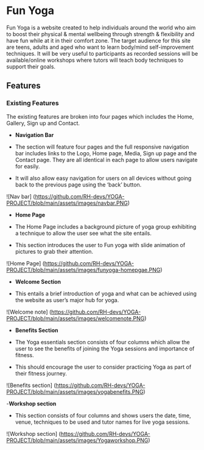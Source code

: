 # Fun Yoga
Fun Yoga is a website created to help individuals around the world who aim to boost their physical & mental wellbeing through strength & flexibility and have fun while at it in their comfort zone. The target audience for this site are teens, adults and aged who want to learn body/mind self-improvement techniques.
It will be very useful to participants as recorded sessions will be available/online workshops where tutors will teach body techniques to support their goals.

## Features

### Existing Features

The existing features are broken into four pages which includes the Home, Gallery, Sign up and Contact.
- __Navigation Bar__

- The section will feature four pages and the full responsive navigation bar includes links to the Logo, Home page, Media, Sign up page and the Contact page. They are all identical in each page to allow users navigate for easily.

- It will also allow easy navigation for users on all devices without going back to the previous page using the ‘back’ button.

![Nav bar] (https://github.com/RH-devs/YOGA-PROJECT/blob/main/assets/images/navbar.PNG)

- __Home Page__

- The Home Page includes a background picture of yoga group exhibiting a technique to allow the user see what the site entails.
- This section introduces the user to Fun yoga with slide animation of pictures to grab their attention.

![Home Page] (https://github.com/RH-devs/YOGA-PROJECT/blob/main/assets/images/funyoga-homepgae.PNG)

- __Welcome Section__

- This entails a brief introduction of yoga and what can be achieved using the website as user’s major hub for yoga.

![Welcome note] (https://github.com/RH-devs/YOGA-PROJECT/blob/main/assets/images/welcomenote.PNG)

- __Benefits Section__

- The Yoga essentials section consists of four columns which allow the user to see the benefits of joining the Yoga sessions and importance of fitness.

- This should encourage the user to consider practicing Yoga as part of their fitness journey.

![Benefits section] (https://github.com/RH-devs/YOGA-PROJECT/blob/main/assets/images/yogabenefits.PNG)

-__Workshop section__

- This section consists of four columns and shows users the date, time, venue, techniques to be used and tutor names for live yoga sessions.

![Workshop section] (https://github.com/RH-devs/YOGA-PROJECT/blob/main/assets/images/Yogaworkshop.PNG)











